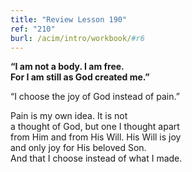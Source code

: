 ```yaml
---
title: "Review Lesson 190"
ref: "210"
burl: /acim/intro/workbook/#r6
---
```


<div markdown="1" class="center">

**“I am not a body. I am free.<br/>
For I am still as God created me.”**
</div>

“I choose the joy of God instead of pain.”

<div markdown="1" class="review center">

Pain is my own idea. It is not<br/>
a thought of God, but one I thought apart<br/>
from Him and from His Will. His Will is joy<br/>
and only joy for His beloved Son.<br/>
And that I choose instead of what I made.
</div>

